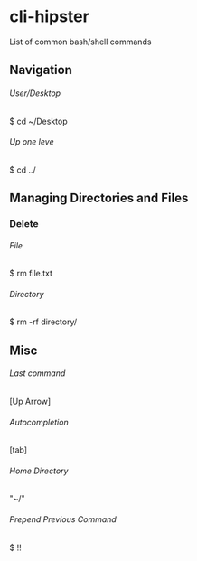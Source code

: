 # cli-hipster  
List of common bash/shell commands  

## Navigation  
###### User/Desktop  
   $ cd ~/Desktop  
###### Up one leve  
   $ cd ../  

## Managing Directories and Files
### Delete
###### File
   $ rm file.txt  
###### Directory
   $ rm -rf directory/  

## Misc
###### Last command
   [Up Arrow]
###### Autocompletion
   [tab]
###### Home Directory
   "~/"
###### Prepend Previous Command
   $ <command> !!
